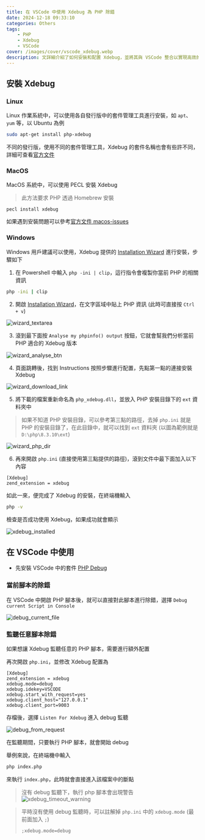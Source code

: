 ```yaml
---
title: 在 VSCode 中使用 Xdebug 為 PHP 除錯
date: 2024-12-18 09:33:10
categories: Others
tags: 
    - PHP
    - Xdebug
    - VSCode
cover: /images/cover/vscode_xdebug.webp
description: 文詳細介紹了如何安裝和配置 Xdebug，並將其與 VSCode 整合以實現高效的除錯流程，無論是初學者還是有經驗的開發者，都能因此提升開發效率。
---
```


## 安裝 Xdebug

### Linux

Linux 作業系統中，可以使用各自發行版中的套件管理工具進行安裝，如 `apt`、`yum` 等，以 Ubuntu 為例

```Bash
sudo apt-get install php-xdebug
```

不同的發行版，使用不同的套件管理工具，Xdebug 的套件名稱也會有些許不同，詳細可查看[官方文件](https://xdebug.org/docs/install#linux)

### MacOS

MacOS 系統中，可以使用 PECL 安裝 Xdebug

> 此方法要求 PHP 透過 Homebrew 安裝

```
pecl install xdebug
```

如果遇到安裝問題可以參考[官方文件 macos-issues](https://xdebug.org/docs/install#macos-issues)

### Windows

Windows 用戶建議可以使用，Xdebug 提供的 [Installation Wizard](https://xdebug.org/wizard) 進行安裝，步驟如下

1. 在 Powershell 中輸入 `php -ini | clip`，這行指令會複製你當前 PHP 的相關資訊

```Bash
php -ini | clip
```

2. 開啟 [Installation Wizard](https://xdebug.org/wizard)，在文字區域中貼上 PHP 資訊 (此時可直接按 `Ctrl + v`)

![wizard_textarea](/images/posts/xdebug-in-vscode/wizard_textarea.webp)

3. 滾到最下面按 `Analyse my phpinfo() output` 按鈕，它就會幫我們分析當前 PHP 適合的 Xdebug 版本

![wizard_analyse_btn](/images/posts/xdebug-in-vscode/wizard_analyse_btn.webp)

4. 頁面跳轉後，找到 Instructions 按照步驟進行配置，先點第一點的連接安裝 Xdebug

![wizard_download_link](/images/posts/xdebug-in-vscode/wizard_download_link.webp)

5. 將下載的檔案重新命名為 `php_xdebug.dll`，並放入 PHP 安裝目錄下的 `ext` 資料夾中

> 如果不知道 PHP 安裝目錄，可以參考第三點的路徑，去掉 `php.ini` 就是 PHP 的安裝目錄了，在此目錄中，就可以找到 `ext` 資料夾
> (以圖為範例就是 `D:\php\8.3.10\ext`)

![wizard_php_dir](/images/posts/xdebug-in-vscode/wizard_php_dir.webp)

6. 再來開啟 `php.ini` (直接使用第三點提供的路徑)，滾到文件中最下面加入以下內容

```
[Xdebug]
zend_extension = xdebug
```

如此一來，便完成了 Xdebug 的安裝，在終端機輸入

```Bash
php -v
```

檢查是否成功使用 Xdebug，如果成功就會顯示

![xdebug_installed](/images/posts/xdebug-in-vscode/xdebug_installed.webp)

## 在 VSCode 中使用

- 先安裝 VSCode 中的套件 [PHP Debug](https://marketplace.visualstudio.com/items?itemName=xdebug.php-debug)

### 當前腳本的除錯

在 VSCode 中開啟 PHP 腳本後，就可以直接對此腳本進行除錯，選擇 `Debug current Script in Console`

![debug_current_file](/images/posts/xdebug-in-vscode/debug_current_file.webp)

### 監聽任意腳本除錯

如果想讓 Xdebug 監聽任意的 PHP 腳本，需要進行額外配置

再次開啟 `php.ini`，並修改 Xdebug 配置為

```
[Xdebug]
zend_extension = xdebug
xdebug.mode=debug
xdebug.idekey=VSCODE
xdebug.start_with_request=yes
xdebug.client_host="127.0.0.1"
xdebug.client_port=9003
```

存檔後，選擇 `Listen For Xdebug` 進入 debug 監聽

![debug_from_request](/images/posts/xdebug-in-vscode/debug_from_request.webp)

在監聽期間，只要執行 PHP 腳本，就會開始 debug

舉例來說，在終端機中輸入

```Bash
php index.php
```

來執行 `index.php`，此時就會直接進入該檔案中的斷點

> 沒有 debug 監聽下，執行 php 腳本會出現警告
> ![xdebug_timeout_warning](/images/posts/xdebug-in-vscode/xdebug_timeout_warning.webp)

> 平時沒有使用 debug 監聽時，可以註解掉 `php.ini` 中的 `xdebug.mode` (最前面加入 `;`)
> ```
> ;xdebug.mode=debug
> ```

